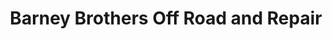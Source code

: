 ---
title: "Barney Brothers Off Road and Repair"
url: /grand-junction/barney-brothers-off-road-and-repair/
shop: car repair
---